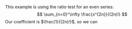 This example is using the ratio test for an even series:
$$
\sum_{n=0}^\infty \frac{x^{2n}}{(2n)!}
$$
Our coefficient is $\frac{1}{(2n)!}$, so we can 